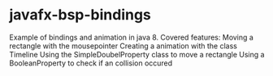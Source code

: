 # javafx-bsp-bindings
Example of bindings and animation in java 8. 
Covered features:
  Moving a rectangle with the mousepointer
  Creating a animation with the class Timeline
  Using the SimpleDoubelProperty class to move a rectangle
  Using a BooleanProperty to check if an collision occured
